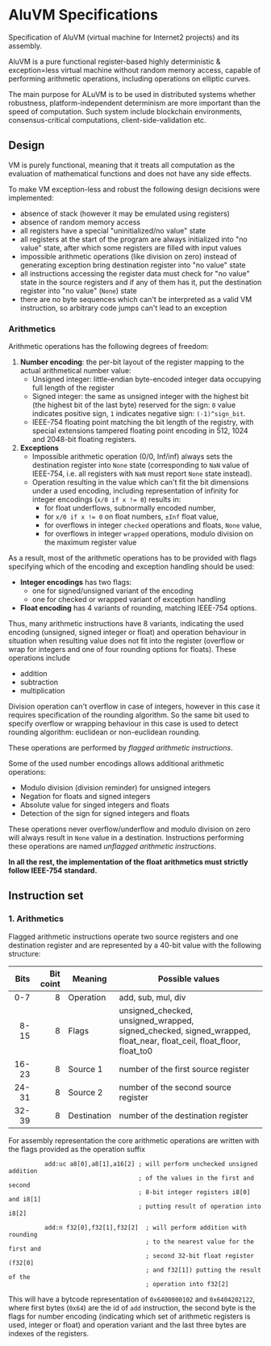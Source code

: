 # AluVM Specifications

Specification of AluVM (virtual machine for Internet2 projects) and its assembly.

AluVM is a pure functional register-based highly deterministic & exception=less
virtual machine without random memory access, capable of performing arithmetic
operations, including operations on elliptic curves.

The main purpose for ALuVM is to be used in distributed systems whether 
robustness, platform-independent determinism are more important than the speed
of computation. Such system include blockchain environments, consensus-critical
computations, client-side-validation etc.

## Design

VM is purely functional, meaning that it treats all computation as the
evaluation of mathematical functions and does not have any side effects.

To make VM exception-less and robust the following design decisions were
implemented:
- absence of stack (however it may be emulated using registers)
- absence of random memory access
- all registers have a special "uninitialized/no value" state
- all registers at the start of the program are always initialized into
  "no value" state, after which some registers are filled with input values
- impossible arithmetic operations (like division on zero) instead of generating
  exception bring destination register into "no value" state
- all instructions accessing the register data must check for "no value" state 
  in the source registers and if any of them has it, put the destination 
  register into "no value" (`None`) state
- there are no byte sequences which can't be interpreted as a valid VM
  instruction, so arbitrary code jumps can't lead to an exception

### Arithmetics

Arithmetic operations has the following degrees of freedom:

1. **Number encoding**: the per-bit layout of the register mapping to the actual 
   arithmetical number value:
   - Unsigned integer: little-endian byte-encoded integer data occupying full
     length of the register
   - Signed integer: the same as unsigned integer with the highest bit (the
     highest bit of the last byte) reserved for the sign: `0` value indicates
     positive sign, `1` indicates negative sign: `(-1)^sign_bit`.
   - IEEE-754 floating point matching the bit length of the registry, with
     special extensions tampered floating point encoding in 512, 1024 and 
     2048-bit floating registers.
2. **Exceptions**
   - Impossible arithmetic operation (0/0, Inf/inf) always sets the destination 
     register into `None` state (corresponding to `NaN` value of IEEE-754, i.e.
     all registers with `NaN` must report `None` state instead).
   - Operation resulting in the value which can't fit the bit dimensions under
     a used encoding, including representation of infinity for integer 
     encodings (`x/0 if x != 0`) results in:
     * for float underflows, subnormally encoded number,
     * for `x/0 if x != 0` on float numbers, `±Inf` float value,
     * for overflows in integer `checked` operations and floats, `None` value,
     * for overflows in integer `wrapped` operations, modulo division on the
       maximum register value

As a result, most of the arithmetic operations has to be provided with flags
specifying which of the encoding and exception handling should be used:
- **Integer encodings** has two flags:
  * one for signed/unsigned variant of the encoding
  * one for checked or wrapped variant of exception handling
- **Float encoding** has 4 variants of rounding, matching IEEE-754 options.

Thus, many arithmetic instructions have 8 variants, indicating the used encoding
(unsigned, signed integer or float) and operation behaviour in situation when
resulting value does not fit into the register (overflow or wrap for integers
and one of four rounding options for floats). These operations include
- addition
- subtraction
- multiplication

Division operation can't overflow in case of integers, however in this case it 
requires specification of the rounding algorithm. So the same bit used to 
specify overflow or wrapping behaviour in this case is used to detect rounding
algorithm: euclidean or non-euclidean rounding.

These operations are performed by *flagged arithmetic instructions*.

Some of the used number encodings allows additional arithmetic operations:
- Modulo division (division reminder) for unsigned integers
- Negation for floats and signed integers
- Absolute value for singed integers and floats
- Detection of the sign for signed integers and floats

These operations never overflow/underflow and modulo division on zero will 
always result in `None` value in a destination. Instructions performing these
operations are named *unflagged arithmetic instructions*.

**In all the rest, the implementation of the float arithmetics must strictly 
follow IEEE-754 standard.**


## Instruction set

### 1. Arithmetics

Flagged arithmetic instructions operate two source registers and one destination
register and are represented by a 40-bit value with the following structure:

Bits   | Bit coint | Meaning     | Possible values
------:| ---------:| ----------- | -------------------
   0-7 |         8 | Operation   | add, sub, mul, div
  8-15 |         8 | Flags       | unsigned_checked, unsigned_wrapped, signed_checked, signed_wrapped, float_near, float_ceil, float_floor, float_to0
 16-23 |         8 | Source 1    | number of the first source register
 24-31 |         8 | Source 2    | number of the second source register
 32-39 |         8 | Destination | number of the destination register

For assembly representation the core arithmetic operations are written with
the flags provided as the operation suffix

```aluasm
          add:uc a8[0],a8[1],a16[2] ; will perform unchecked unsigned addition
                                    ; of the values in the first and second
                                    ; 8-bit integer registers i8[0] and i8[1]
                                    ; putting result of operation into i8[2]

          add:n f32[0],f32[1],f32[2]  ; will perform addition with rounding
                                      ; to the nearest value for the first and 
                                      ; second 32-bit float register (f32[0] 
                                      ; and f32[1]) putting the result of the 
                                      ; operation into f32[2]
```

This will have a bytcode representation of `0x6400000102` and `0x6404202122`, 
where first bytes (`0x64`) are the id of `add` instruction, the second byte is
the flags for number encoding (indicating which set of arithmetic registers is
used, integer or float) and operation variant and the last three bytes are
indexes of the registers.
